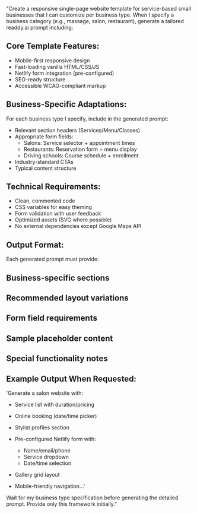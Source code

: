 "Create a responsive single-page website template for service-based small businesses that I can customize per business type. When I specify a business category (e.g., massage, salon, restaurant), generate a tailored readdy.ai prompt including:

## Core Template Features:

- Mobile-first responsive design
- Fast-loading vanilla HTML/CSS/JS
- Netlify form integration (pre-configured)
- SEO-ready structure
- Accessible WCAG-compliant markup

## Business-Specific Adaptations:
For each business type I specify, include in the generated prompt:

- Relevant section headers (Services/Menu/Classes)
- Appropriate form fields:
    - Salons: Service selector + appointment times
    - Restaurants: Reservation form + menu display
    - Driving schools: Course schedule + enrollment
- Industry-standard CTAs
- Typical content structure

## Technical Requirements:
- Clean, commented code
- CSS variables for easy theming
- Form validation with user feedback
- Optimized assets (SVG where possible)
- No external dependencies except Google Maps API

## Output Format:
Each generated prompt must provide:

## Business-specific sections
## Recommended layout variations
## Form field requirements
## Sample placeholder content
## Special functionality notes

## Example Output When Requested:
'Generate a salon website with:

- Service list with duration/pricing
- Online booking (date/time picker)
- Stylist profiles section

- Pre-configured Netlify form with:
    - Name/email/phone
    - Service dropdown
    - Date/time selection
- Gallery grid layout
- Mobile-friendly navigation...'

Wait for my business type specification before generating the detailed prompt. Provide only this framework initially."
